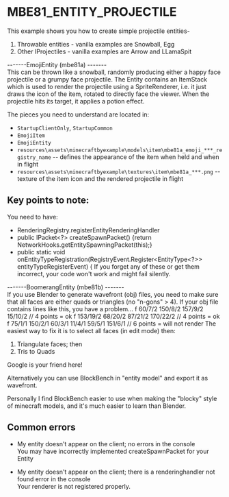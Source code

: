 # MBE81_ENTITY_PROJECTILE

This example shows you how to create simple projectile entities- 
1) Throwable entities - vanilla examples are Snowball, Egg
2) Other IProjectiles - vanilla examples are Arrow and LLamaSpit

-------EmojiEntity (mbe81a) -------<br>
This can be thrown like a snowball, randomly producing either a happy face projectile or a grumpy face projectile.   The Entity contains an ItemStack which is used to render the projectile using a SpriteRenderer, i.e. it just draws the icon of the item, rotated to directly face the viewer.  When the projectile hits its target, it applies a potion effect.

The pieces you need to understand are located in:

* `StartupClientOnly`, `StartupCommon`
* `EmojiItem`
* `EmojiEntity`
* `resources\assets\minecraftbyexample\models\item\mbe81a_emoji_***_registry_name` -- defines the appearance of the item when held and when in flight
* `resources\assets\minecraftbyexample\textures\item\mbe81a_***.png` -- texture of the item icon and the rendered projectile in flight

## Key points to note:
You need to have:
* RenderingRegistry.registerEntityRenderingHandler
* public IPacket<?> createSpawnPacket() {return NetworkHooks.getEntitySpawningPacket(this);}
*   public static void onEntityTypeRegistration(RegistryEvent.Register<EntityType<?>> entityTypeRegisterEvent) {
If you forget any of these or get them incorrect, your code won't work and might fail silently.


-------BoomerangEntity (mbe81b) -------<br>
If you use Blender to generate wavefront (obj) files, you need to make sure that all faces are either quads or triangles (no "n-gons" > 4).
If your obj file contains lines like this, you have a problem...
f   60/7/2 150/8/2 157/9/2  15/10/2                 // 4 points = ok
f 153/19/2 68/20/2 87/21/2 170/22/2                 // 4 points = ok
f  75/1/1  150/2/1  60/3/1   11/4/1 59/5/1 151/6/1  // 6 points = will not render
The easiest way to fix it is to select all faces (in edit mode) then:
1) Triangulate faces; then
2) Tris to Quads<br>

Google is your friend here!

Alternatively you can use BlockBench in "entity model" and export it as wavefront.

Personally I find BlockBench easier to use when making the "blocky" style of minecraft models, and it's much easier to learn than Blender. 

## Common errors
* My entity doesn't appear on the client; no errors in the console<br>
You may have incorrectly implemented createSpawnPacket for your Entity

* My entity doesn't appear on the client; there is a renderinghandler not found error in the console<br>
Your renderer is not registered properly. 


